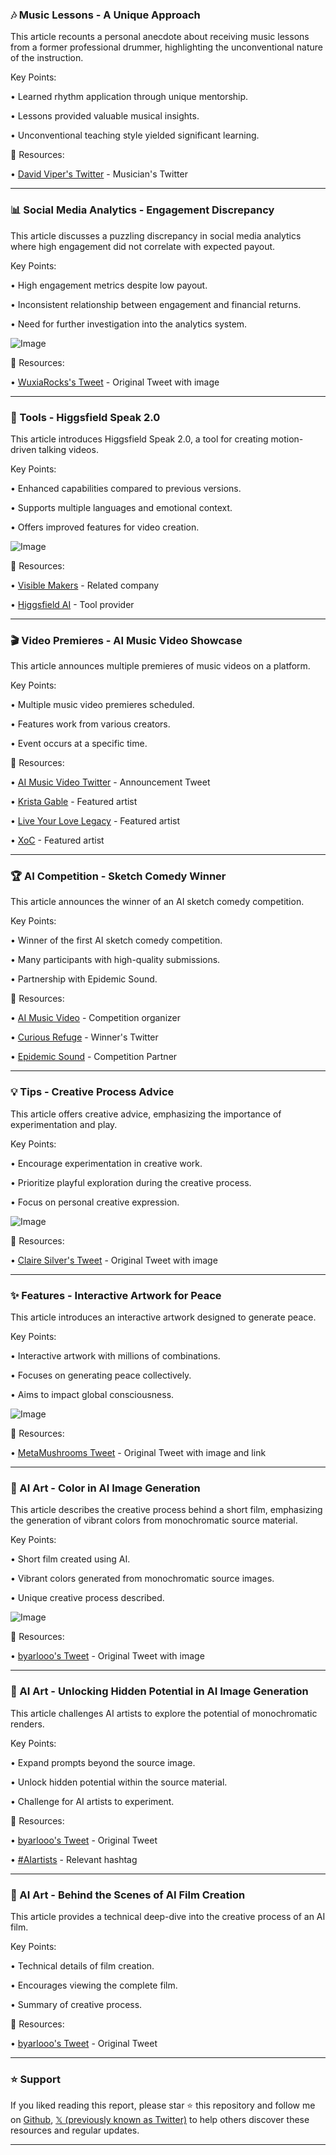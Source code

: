 ### 🎶 Music Lessons - A Unique Approach

This article recounts a personal anecdote about receiving music lessons from a former professional drummer, highlighting the unconventional nature of the instruction.

Key Points:

• Learned rhythm application through unique mentorship.


• Lessons provided valuable musical insights.


• Unconventional teaching style yielded significant learning.


🔗 Resources:

• [David Viper's Twitter](https://x.com/david_vipernz) - Musician's Twitter


---

### 📊 Social Media Analytics - Engagement Discrepancy

This article discusses a puzzling discrepancy in social media analytics where high engagement did not correlate with expected payout.

Key Points:

• High engagement metrics despite low payout.


• Inconsistent relationship between engagement and financial returns.


• Need for further investigation into the analytics system.


![Image](https://pbs.twimg.com/media/GzkF1p3bkAIYHMu?format=jpg&name=small)

🔗 Resources:

• [WuxiaRocks's Tweet](https://x.com/WuxiaRocks/status/1961605688532332727) - Original Tweet with image


---

### 🚀 Tools - Higgsfield Speak 2.0

This article introduces Higgsfield Speak 2.0, a tool for creating motion-driven talking videos.

Key Points:

• Enhanced capabilities compared to previous versions.


• Supports multiple languages and emotional context.


• Offers improved features for video creation.


![Image](https://pbs.twimg.com/amplify_video_thumb/1961525718841712642/img/GtmuKseSMPH9gV4a.jpg)

🔗 Resources:

• [Visible Makers](https://x.com/visiblemakers) -  Related company


• [Higgsfield AI](https://x.com/higgsfield_ai) - Tool provider


---

### 🎬 Video Premieres - AI Music Video Showcase

This article announces multiple premieres of music videos on a platform.

Key Points:

• Multiple music video premieres scheduled.


• Features work from various creators.


• Event occurs at a specific time.


🔗 Resources:

• [AI Music Video Twitter](https://x.com/aimusicvideo/status/1961604519521112550) - Announcement Tweet


• [Krista Gable](https://x.com/DomainDomme) - Featured artist


• [Live Your Love Legacy](https://x.com/LYLLegacy) - Featured artist


• [XoC](https://x.com/theXoCillian) - Featured artist



---

### 🏆 AI Competition - Sketch Comedy Winner

This article announces the winner of an AI sketch comedy competition.

Key Points:

• Winner of the first AI sketch comedy competition.


• Many participants with high-quality submissions.


• Partnership with Epidemic Sound.


🔗 Resources:

• [AI Music Video](https://x.com/aimusicvideo) - Competition organizer


• [Curious Refuge](https://x.com/CuriousRefuge/status/1961138872395731412) - Winner's Twitter


• [Epidemic Sound](https://x.com/epidemicsound) - Competition Partner



---

### 💡 Tips - Creative Process Advice

This article offers creative advice, emphasizing the importance of experimentation and play.

Key Points:

• Encourage experimentation in creative work.


• Prioritize playful exploration during the creative process.


• Focus on personal creative expression.


![Image](https://pbs.twimg.com/amplify_video_thumb/1961515957685280768/img/6YT6n3GwytvQZk9D.jpg)

🔗 Resources:

• [Claire Silver's Tweet](https://x.com/ClaireSilver12/status/1961516032486457817) - Original Tweet with image


---

### ✨ Features - Interactive Artwork for Peace

This article introduces an interactive artwork designed to generate peace.

Key Points:

• Interactive artwork with millions of combinations.


• Focuses on generating peace collectively.


• Aims to impact global consciousness.


![Image](https://pbs.twimg.com/media/Gt8bXWcb0AA95e8?format=jpg&name=medium)

🔗 Resources:

• [MetaMushrooms Tweet](https://x.com/MetaMushrooms/status/1936296460141879474) - Original Tweet with image and link


---

### 🤖 AI Art - Color in AI Image Generation

This article describes the creative process behind a short film, emphasizing the generation of vibrant colors from monochromatic source material.

Key Points:

• Short film created using AI.


• Vibrant colors generated from monochromatic source images.


• Unique creative process described.



![Image](https://pbs.twimg.com/amplify_video_thumb/1961509124887265280/img/ZikZo_CiNRfEukdx.jpg)

🔗 Resources:

• [byarlooo's Tweet](https://x.com/byarlooo/status/1961509411551416637) - Original Tweet with image


---

### 🤖 AI Art -  Unlocking Hidden Potential in AI Image Generation

This article challenges AI artists to explore the potential of monochromatic renders.

Key Points:

• Expand prompts beyond the source image.


• Unlock hidden potential within the source material.


• Challenge for AI artists to experiment.


🔗 Resources:

• [byarlooo's Tweet](https://x.com/byarlooo/status/1961512687181218124) - Original Tweet


• [#AIartists](https://x.com/hashtag/AIartists?src=hashtag_click) - Relevant hashtag


---

### 🤖 AI Art -  Behind the Scenes of AI Film Creation

This article provides a technical deep-dive into the creative process of an AI film.

Key Points:

• Technical details of film creation.


•  Encourages viewing the complete film.


•  Summary of creative process.


🔗 Resources:

• [byarlooo's Tweet](https://x.com/byarlooo/status/1961515599466496112) - Original Tweet


---

### ⭐️ Support

If you liked reading this report, please star ⭐️ this repository and follow me on [Github](https://github.com/Drix10), [𝕏 (previously known as Twitter)](https://x.com/DRIX_10_) to help others discover these resources and regular updates.

---